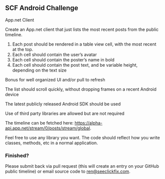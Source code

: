 ## SCF Android Challenge

App.net Client

Create an App.net client that just lists the most recent posts from the public timeline.

1. Each post should be rendered in a table view cell, with the most recent at the top.
2. Each cell should contain the user’s avatar
3. Each cell should contain the poster’s name in bold
4. Each cell should contain the post text, and be variable height, depending on the text size

Bonus for well organized UI and/or pull to refresh

The list should scroll quickly, without dropping frames on a recent Android device

The latest publicly released Android SDK should be used

Use of third party libraries are allowed but are not required

The timeline can be fetched here: https://alpha-api.app.net/stream/0/posts/stream/global.

Feel free to use any library you want. The code should reflect how you write classes, methods, etc in a normal application.

### Finished?

Please submit back via pull request (this will create an entry on your GitHub public timeline) or email source code to ren@seeclickfix.com.
